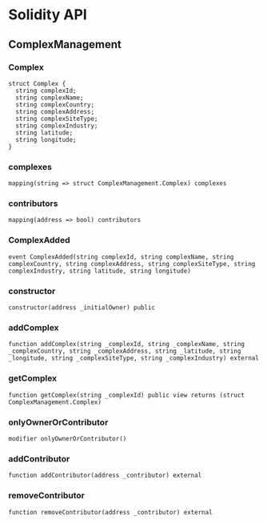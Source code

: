 # Solidity API

## ComplexManagement

### Complex

```solidity
struct Complex {
  string complexId;
  string complexName;
  string complexCountry;
  string complexAddress;
  string complexSiteType;
  string complexIndustry;
  string latitude;
  string longitude;
}
```

### complexes

```solidity
mapping(string => struct ComplexManagement.Complex) complexes
```

### contributors

```solidity
mapping(address => bool) contributors
```

### ComplexAdded

```solidity
event ComplexAdded(string complexId, string complexName, string complexCountry, string complexAddress, string complexSiteType, string complexIndustry, string latitude, string longitude)
```

### constructor

```solidity
constructor(address _initialOwner) public
```

### addComplex

```solidity
function addComplex(string _complexId, string _complexName, string _complexCountry, string _complexAddress, string _latitude, string _longitude, string _complexSiteType, string _complexIndustry) external
```

### getComplex

```solidity
function getComplex(string _complexId) public view returns (struct ComplexManagement.Complex)
```

### onlyOwnerOrContributor

```solidity
modifier onlyOwnerOrContributor()
```

### addContributor

```solidity
function addContributor(address _contributor) external
```

### removeContributor

```solidity
function removeContributor(address _contributor) external
```

